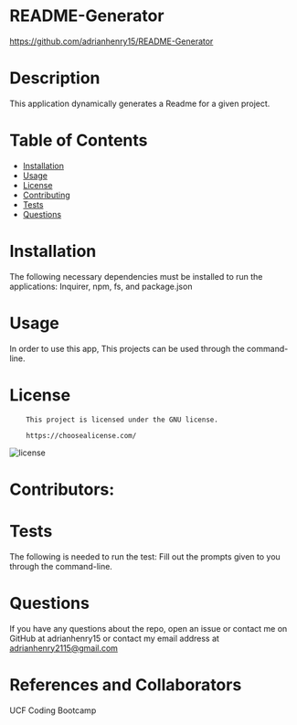 # README-Generator
https://github.com/adrianhenry15/README-Generator
# Description
This application dynamically generates a Readme for a given project.
 # Table of Contents
* [Installation](#installation)
* [Usage](#usage)
* [License](#license)
* [Contributing](#contributing)
* [Tests](#tests)
* [Questions](#questions)
# Installation
The following necessary dependencies must be installed to run the applications: Inquirer, npm, fs, and package.json
# Usage
In order to use this app, This projects can be used through the command-line.
# License
        This project is licensed under the GNU license.
    
        https://choosealicense.com/
![license](https://img.shields.io/badge/GNU-license-red)
# Contributors: 
# Tests
The following is needed to run the test: Fill out the prompts given to you through the command-line.
# Questions
If you have any questions about the repo, open an issue or contact me on GitHub at adrianhenry15 or contact my email address at adrianhenry2115@gmail.com
# References and Collaborators
UCF Coding Bootcamp